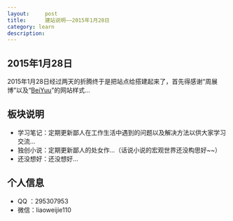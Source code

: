 ```yaml
---
layout:     post
title:      建站说明——2015年1月28日
category: learn
description:
---
```


## 2015年1月28日

2015年1月28日经过两天的折腾终于是把站点给搭建起来了，首先得感谢“周展博”以及“[BeiYuu][]”的网站样式...

## 板块说明

* 学习笔记：定期更新鄙人在工作生活中遇到的问题以及解决方法以供大家学习交流...
* 独创小说：定期更新鄙人的处女作...（话说小说的宏观世界还没构思好~~）
* 还没想好：还没想好...

## 个人信息

* QQ    ：295307953
* 微信：liaoweijie110

[BeiYuu]:    http://beiyuu.com  "BeiYuu"